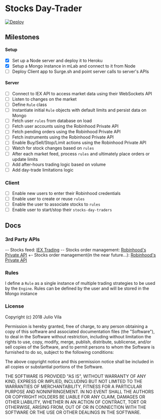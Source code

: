 # Stocks Day-Trader
[![Deploy](https://www.herokucdn.com/deploy/button.svg)](https://heroku.com/deploy?template=https://github.com/jcvilap/stocks-day-trader)

## Milestones
#### Setup
- [x] Set up a Node server and deploy it to Heroku
- [x] Setup a Mongo instance in mLab and connect to it from Node
- [ ] Deploy Client app to Surge.sh and point server calls to server's APIs

#### Server
- [ ] Connect to IEX API to access market data using their WebSockets API 
- [ ] Listen to changes on the market
- [ ] Define `Rule` class
- [ ] Instantiate initial `Rule` objects with default limits and persist data on Mongo
- [ ] Fetch user `rules` from database on load
- [ ] Fetch user accounts using the Robinhood Private API
- [ ] Fetch pending orders using the Robinhood Private API
- [ ] Fetch instruments using the Robinhood Private API
- [ ] Enable Buy/Sell/Stop/Limit actions using the Robinhood Private API
- [ ] Watch for stock changes based on `rules`
- [ ] After each market feed, process `rules` and ultimately place orders or update limits
- [ ] Add after-hours trading logic based on volume
- [ ] Add day-trade limitations logic

### Client
- [ ] Enable new users to enter their Robinhood credentials
- [ ] Enable user to create or reuse `rules`
- [ ] Enable the user to associate stocks to `rules`
- [ ] Enable user to start/stop their `stocks-day-traders`

## Docs
### 3rd Party APIs
-- Stocks feed: [IEX Trading](https://iextrading.com/developer/)
-- Stocks order management: [Robinhood's Private API](https://api.robinhood.com/)	+- Stocks order management(in the near future...): [Robinhood's Private API](https://api.robinhood.com/)

### Rules
I define a `Rule` as a single instance of multiple trading strategies to be used by the `Engine`. Rules can be defined by the user and will be stored in the Mongo instance

### License

Copyright (c) 2018 Julio Vila

Permission is hereby granted, free of charge, to any person obtaining a copy of this software and associated documentation files (the "Software"), to deal in the Software without restriction, including without limitation the rights to use, copy, modify, merge, publish, distribute, sublicense, and/or sell copies of the Software, and to permit persons to whom the Software is furnished to do so, subject to the following conditions:

The above copyright notice and this permission notice shall be included in all copies or substantial portions of the Software.

THE SOFTWARE IS PROVIDED "AS IS", WITHOUT WARRANTY OF ANY KIND, EXPRESS OR IMPLIED, INCLUDING BUT NOT LIMITED TO THE WARRANTIES OF MERCHANTABILITY, FITNESS FOR A PARTICULAR PURPOSE AND NONINFRINGEMENT. IN NO EVENT SHALL THE AUTHORS OR COPYRIGHT HOLDERS BE LIABLE FOR ANY CLAIM, DAMAGES OR OTHER LIABILITY, WHETHER IN AN ACTION OF CONTRACT, TORT OR OTHERWISE, ARISING FROM, OUT OF OR IN CONNECTION WITH THE SOFTWARE OR THE USE OR OTHER DEALINGS IN THE SOFTWARE.

